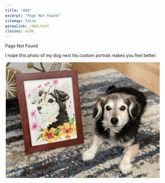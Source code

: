 ```yaml
---
title: "404"
excerpt: "Page Not Found"
sitemap: false
permalink: /404.html
classes: wide
---
```


Page Not Found

I hope this photo of my dog next his custom portrait makes you feel better.

<center><img src="/assets/images/404.png" width="500"></center>
